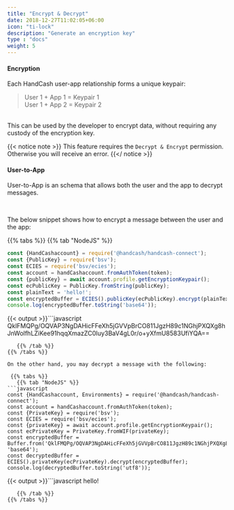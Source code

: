 ```yaml
---
title: "Encrypt & Decrypt"
date: 2018-12-27T11:02:05+06:00
icon: "ti-lock"
description: "Generate an encryption key"
type : "docs"
weight: 5
---
```



#### Encryption

Each HandCash user-app relationship forms a unique keypair:
> User 1 + App 1 = Keypair 1 <br/> User 1 + App 2 = Keypair 2

<br/>
This can be used by the developer to encrypt data, without requiring any custody of the encryption key.

{{< notice note >}}
This feature requires the `Decrypt & Encrypt` permission. Otherwise you will receive an error.
{{</ notice >}}

#### User-to-App

User-to-App is an schema that allows both the user and the app to decrypt messages.

<br/>

The below snippet shows how to encrypt a message between the user and the app:

 {{% tabs %}}
   {{% tab "NodeJS" %}}
```javascript
const {HandCashaccount} = require('@handcash/handcash-connect');
const {PublicKey} = require('bsv');
const ECIES = require('bsv/ecies');
const account = handCashaccount.fromAuthToken(token);
const {publicKey} = await account.profile.getEncryptionKeypair();
const ecPublicKey = PublicKey.fromString(publicKey);
const plainText = 'hello!';
const encryptedBuffer = ECIES().publicKey(ecPublicKey).encrypt(plainText);
console.log(encryptedBuffer.toString('base64'));
```

{{< output >}}```javascript
QklFMQPg/OQVAP3NgDAHicFFeXh5jGVVpBrCO811JgzH89c1NGhjPXQXg8hJnWolfhLZiKee91hqqXmazZC0luy3BaV4gL0r/o+yXfmU8583UfiYQA==
```
   {{% /tab %}}
{{% /tabs %}}

On the other hand, you may decrypt a message with the following:

 {{% tabs %}}
   {{% tab "NodeJS" %}}
```javascript
const {HandCashaccount, Environments} = require('@handcash/handcash-connect');
const account = handCashaccount.fromAuthToken(token);
const {PrivateKey} = require('bsv');
const ECIES = require('bsv/ecies');
const {privateKey} = await account.profile.getEncryptionKeypair();
const ecPrivateKey = PrivateKey.fromWIF(privateKey);
const encryptedBuffer = Buffer.from('QklFMQPg/OQVAP3NgDAHicFFeXh5jGVVpBrCO811JgzH89c1NGhjPXQXg8hJnWolfhLZiKee91hqqXmazZC0luy3BaV4gL0r/o+yXfmU8583UfiYQA==', 'base64');
const decryptedBuffer = ECIES().privateKey(ecPrivateKey).decrypt(encryptedBuffer);
console.log(decryptedBuffer.toString('utf8'));
```
{{< output >}}```javascript
hello!
```
   {{% /tab %}}
{{% /tabs %}}
